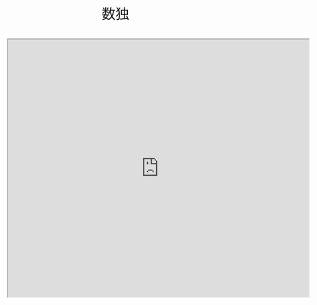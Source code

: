 <center><font face="Arial" size="6">数独<br><br><iframe src="https://yuki-1018.github.io/Sudoku/" width="700" height="600"></iframe>

